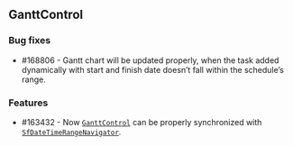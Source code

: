 ## GanttControl

### Bug fixes

* \#168806 - Gantt chart will be updated properly, when the task added dynamically with start and finish date doesn’t fall within the schedule’s range.

### Features

* \#163432 - Now [`GanttControl`](https://help.syncfusion.com/wpf/gantt/overview) can be properly synchronized with [`SfDateTimeRangeNavigator`](https://help.syncfusion.com/wpf/sfdatetimerangenavigator/overview).